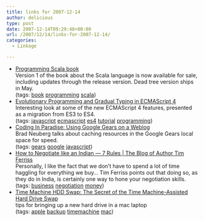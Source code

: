 ```yaml
---
title: links for 2007-12-14
author: delicious
type: post
date: 2007-12-14T09:29:48+00:00
url: /2007/12/14/links-for-2007-12-14/
categories:
  - Linkage

---
```

  * <div>
      <a href="http://www.artima.com/shop/forsale">Programming Scala book</a>
    </div>
    
    <div>
      Version 1 of the book about the Scala language is now available for sale, including updates through the release version. Dead tree version ships in May.
    </div>
    
    <div>
      (tags: <a href="http://del.icio.us/tazzzzz/book">book</a> <a href="http://del.icio.us/tazzzzz/programming">programming</a> <a href="http://del.icio.us/tazzzzz/scala">scala</a>)
    </div>

  * <div>
      <a href="http://www.ecmascript.org/es4/spec/evolutionary-programming-tutorial.pdf">Evolutionary Programming and Gradual Typing in ECMAScript 4</a>
    </div>
    
    <div>
      Interesting look at some of the new ECMAScript 4 features, presented as a migration from ES3 to ES4.
    </div>
    
    <div>
      (tags: <a href="http://del.icio.us/tazzzzz/javascript">javascript</a> <a href="http://del.icio.us/tazzzzz/ecmascript">ecmascript</a> <a href="http://del.icio.us/tazzzzz/es4">es4</a> <a href="http://del.icio.us/tazzzzz/tutorial">tutorial</a> <a href="http://del.icio.us/tazzzzz/programming">programming</a>)
    </div>

  * <div>
      <a href="http://codinginparadise.org/weblog/2007/12/using-google-gears-on-weblog.html">Coding In Paradise: Using Google Gears on a Weblog</a>
    </div>
    
    <div>
      Brad Neuberg talks about caching resources in the Google Gears local space for speed.
    </div>
    
    <div>
      (tags: <a href="http://del.icio.us/tazzzzz/gears">gears</a> <a href="http://del.icio.us/tazzzzz/google">google</a> <a href="http://del.icio.us/tazzzzz/javascript">javascript</a>)
    </div>

  * <div>
      <a href="http://www.fourhourworkweek.com/blog/2007/12/11/how-to-negotiate-like-an-indian-7-rules/">How to Negotiate like an Indian &#8212; 7 Rules | The Blog of Author Tim Ferriss</a>
    </div>
    
    <div>
      Personally, I like the fact that we don&#8217;t have to spend a lot of time haggling for everything we buy&#8230; Tim Ferriss points out that doing so, as they do in India, is certainly one way to hone your negotiation skills.
    </div>
    
    <div>
      (tags: <a href="http://del.icio.us/tazzzzz/business">business</a> <a href="http://del.icio.us/tazzzzz/negotiation">negotiation</a> <a href="http://del.icio.us/tazzzzz/money">money</a>)
    </div>

  * <div>
      <a href="http://gizmodo.com/gadgets/time-machine-hdd-swap/the-secret-of-the-time-machine+assisted-hard-drive-swap-333319.php">Time Machine HDD Swap: The Secret of the Time Machine-Assisted Hard Drive Swap</a>
    </div>
    
    <div>
      tips for bringing up a new hard drive in a mac laptop
    </div>
    
    <div>
      (tags: <a href="http://del.icio.us/tazzzzz/apple">apple</a> <a href="http://del.icio.us/tazzzzz/backup">backup</a> <a href="http://del.icio.us/tazzzzz/timemachine">timemachine</a> <a href="http://del.icio.us/tazzzzz/mac">mac</a>)
    </div>